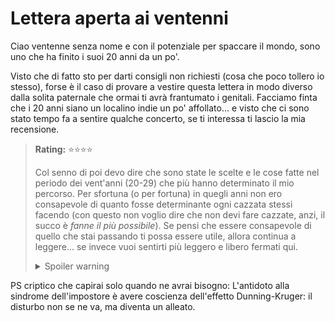 # Lettera aperta ai ventenni

Ciao ventenne senza nome e con il potenziale per spaccare il mondo, sono uno che ha finito i suoi 20 anni da un po'. 

Visto che di fatto sto per darti consigli non richiesti (cosa che poco tollero io stesso), forse è il caso di provare a vestire questa lettera in modo diverso dalla solita paternale che ormai ti avrà frantumato i genitali. Facciamo finta che i 20 anni siano un localino indie un po' affollato... e visto che ci sono stato tempo fa a sentire qualche concerto, se ti interessa ti lascio la mia recensione. 

> **Rating:** ⭐⭐⭐⭐
>
> Col senno di poi devo dire che sono state le scelte e le cose fatte nel periodo dei vent'anni (20-29) che più hanno determinato il mio percorso. Per sfortuna (o per fortuna) in quegli anni non ero consapevole di quanto fosse determinante ogni cazzata stessi facendo (con questo non voglio dire che non devi fare cazzate, anzi, il succo è *fanne il più possibile*). Se pensi che essere consapevole di quello che stai passando ti possa essere utile, allora continua a leggere... se invece vuoi sentirti più leggero e libero fermati qui.
>
><details>
>  <summary>Spoiler warning</summary>
>
> Ci sono cazzate che ho fatto che mi sento di raccomandarti caldamente, e altre che avevo paura di fare, ma che forse avrei dovuto fare. Elenco tutto qui di seguito, cercando di non farle sembrare cazzate, così puoi usare questa roba per circuire i boomer di turno. 
>
>Fai arte, costruisci cose, programma software, suona, racconta storie, esprimiti. Fallo anche se non sono cose che ti interessa portare avanti professionalmente. Fallo perché, oltre ad allenare la creatività (utile per risolvere qualsiasi problema avrai nella vita) e sviluppare un senso estetico (senza non farai mai niente di *bello*), ti servirà ad apprendere competenze che mai avresti pensato ti potessero servire, anche in contesti molto pratici. Non smettere mai di giocare, perché è l'unico modo innato, biologico, che gli animali hanno per imparare.
>
>Non giudicare. O almeno resta aperto al cambiare idea. Non intendo solo verso le persone, intendo verso qualsiasi cosa: non puoi sapere se una materia ti può essere utile finché non diventi esperto dell'intero settore; non puoi giudicare moralmente qualcosa se non conosci tutte le condizioni al contorno. Ogni volta che ti senti sicuro di qualcosa prenditi un attimo per dubitarne. Ricorda che la velocità con cui ti fai un opinione su qualcosa è direttamente proporzionale alla probabilità che questa opinione sia una cazzata. 
>
>Imbarcati in tanti progetti, di di sì a qualsiasi cosa ti possa stimolare, o ti possa far conoscere persone stimolanti, o ti possa insegnare qualcosa. Tutto fa curriculum, anche se io preferisco pensarla come *tutto lascia un segno*. 
>
>Agisci nel mondo, agisci sul mondo. Scegli i tuoi ideali e le tue passioni, usali come carburante. Usa la bellezza come bussola (hai sviluppato un senso estetico, vero?). 
>
>Fai le cose più strane e diverse tra loro, rendi unica la tua esperienza (e quindi la tua persona). È un falso ideale quello dell'adulto che è *una cosa sola* (definito da una professione, o da un titolo). Più il tuo percorso sarà unico, più sarai indispensabile. E ricorda che il tuo percorso non è solo cosa hai studiato (che comunque fa la sua parte), ma anche cosa hai fatto quando hai marinato la scuola; i tuoi passatempo; le persone che hai incontrato; le avventure che hai vissuto; i traumi che hai subìto; chi ti sei fatto; cosa ti sei fatto; i progetti in cui ti sei imbarcato...
>
>Incontra gente, parlaci, fatti un campionario di conoscenze il più vario possibile, esplora i milioni di modi in cui è possibile essere *persona*, come sempre senza giudicare (piuttosto cerca di comprendere). Inizia però anche a mettere a fuoco quali sono i tuoi complici di vita più intimi (finirai di capirlo dopo i 30 anni), e trattali come la cosa più preziosa che hai: c'è tanto di loro in te, e tanto di te in loro.
>  
></details>

PS criptico che capirai solo quando ne avrai bisogno: L'antidoto alla sindrome dell'impostore è avere coscienza dell'effetto Dunning-Kruger: il disturbo non se ne va, ma diventa un alleato.
